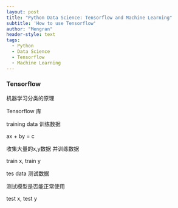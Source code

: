 ```yaml
---
layout: post
title: "Python Data Science: Tensorflow and Machine Learning"
subtitle: 'How to use Tensorflow'
author: "Mengran"
header-style: text
tags:
  - Python
  - Data Science
  - Tensorflow
  - Machine Learning
---
```


### Tensorflow

机器学习分类的原理

Tensorflow 库

training data 训练数据

ax + by = c

收集大量的x,y数据 并训练数据

train x, train y

tes data 测试数据

测试模型是否能正常使用

test x,  test y




